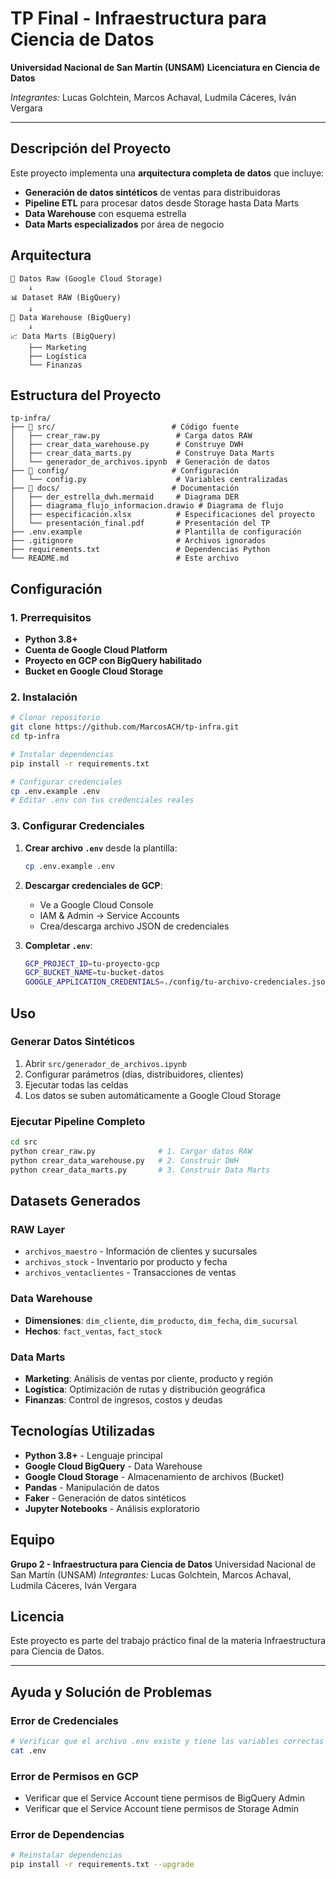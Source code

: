 # TP Final - Infraestructura para Ciencia de Datos

**Universidad Nacional de San Martín (UNSAM)**
**Licenciatura en Ciencia de Datos**

*Integrantes:* Lucas Golchtein, Marcos Achaval, Ludmila Cáceres, Iván Vergara

---

## Descripción del Proyecto

Este proyecto implementa una **arquitectura completa de datos** que incluye:

- **Generación de datos sintéticos** de ventas para distribuidoras
- **Pipeline ETL** para procesar datos desde Storage hasta Data Marts
- **Data Warehouse** con esquema estrella
- **Data Marts especializados** por área de negocio

## Arquitectura

```
📁 Datos Raw (Google Cloud Storage)
    ↓
📊 Dataset RAW (BigQuery)
    ↓
🏢 Data Warehouse (BigQuery)
    ↓
📈 Data Marts (BigQuery)
    ├── Marketing
    ├── Logística  
    └── Finanzas
```

## Estructura del Proyecto

```
tp-infra/
├── 📁 src/                          # Código fuente
│   ├── crear_raw.py                 # Carga datos RAW
│   ├── crear_data_warehouse.py      # Construye DWH
│   ├── crear_data_marts.py          # Construye Data Marts
│   └── generador_de_archivos.ipynb  # Generación de datos
├── 📁 config/                       # Configuración
│   └── config.py                    # Variables centralizadas
├── 📁 docs/                         # Documentación
│   ├── der_estrella_dwh.mermaid     # Diagrama DER
│   ├── diagrama_flujo_informacion.drawio # Diagrama de flujo
│   ├── especificación.xlsx          # Especificaciones del proyecto
│   └── presentación_final.pdf       # Presentación del TP
├── .env.example                     # Plantilla de configuración
├── .gitignore                       # Archivos ignorados
├── requirements.txt                 # Dependencias Python
└── README.md                        # Este archivo
```

## Configuración

### 1. Prerrequisitos

- **Python 3.8+**
- **Cuenta de Google Cloud Platform**
- **Proyecto en GCP con BigQuery habilitado**
- **Bucket en Google Cloud Storage**

### 2. Instalación

```bash
# Clonar repositorio
git clone https://github.com/MarcosACH/tp-infra.git
cd tp-infra

# Instalar dependencias
pip install -r requirements.txt

# Configurar credenciales
cp .env.example .env
# Editar .env con tus credenciales reales
```

### 3. Configurar Credenciales

1. **Crear archivo `.env`** desde la plantilla:

   ```bash
   cp .env.example .env
   ```
2. **Descargar credenciales de GCP**:

   - Ve a Google Cloud Console
   - IAM & Admin → Service Accounts
   - Crea/descarga archivo JSON de credenciales
3. **Completar `.env`**:

   ```bash
   GCP_PROJECT_ID=tu-proyecto-gcp
   GCP_BUCKET_NAME=tu-bucket-datos
   GOOGLE_APPLICATION_CREDENTIALS=./config/tu-archivo-credenciales.json
   ```

## Uso

### Generar Datos Sintéticos

1. Abrir `src/generador_de_archivos.ipynb`
2. Configurar parámetros (días, distribuidores, clientes)
3. Ejecutar todas las celdas
4. Los datos se suben automáticamente a Google Cloud Storage

### Ejecutar Pipeline Completo

```bash
cd src
python crear_raw.py              # 1. Cargar datos RAW
python crear_data_warehouse.py   # 2. Construir DWH  
python crear_data_marts.py       # 3. Construir Data Marts
```

## Datasets Generados

### RAW Layer

- `archivos_maestro` - Información de clientes y sucursales
- `archivos_stock` - Inventario por producto y fecha
- `archivos_ventaclientes` - Transacciones de ventas

### Data Warehouse

- **Dimensiones**: `dim_cliente`, `dim_producto`, `dim_fecha`, `dim_sucursal`
- **Hechos**: `fact_ventas`, `fact_stock`

### Data Marts

- **Marketing**: Análisis de ventas por cliente, producto y región
- **Logística**: Optimización de rutas y distribución geográfica
- **Finanzas**: Control de ingresos, costos y deudas

## Tecnologías Utilizadas

- **Python 3.8+** - Lenguaje principal
- **Google Cloud BigQuery** - Data Warehouse
- **Google Cloud Storage** - Almacenamiento de archivos (Bucket)
- **Pandas** - Manipulación de datos
- **Faker** - Generación de datos sintéticos
- **Jupyter Notebooks** - Análisis exploratorio

## Equipo

**Grupo 2 - Infraestructura para Ciencia de Datos**
Universidad Nacional de San Martín (UNSAM)
*Integrantes:* Lucas Golchtein, Marcos Achaval, Ludmila Cáceres, Iván Vergara

## Licencia

Este proyecto es parte del trabajo práctico final de la materia Infraestructura para Ciencia de Datos.

---

## Ayuda y Solución de Problemas

### Error de Credenciales

```bash
# Verificar que el archivo .env existe y tiene las variables correctas
cat .env
```

### Error de Permisos en GCP

- Verificar que el Service Account tiene permisos de BigQuery Admin
- Verificar que el Service Account tiene permisos de Storage Admin

### Error de Dependencias

```bash
# Reinstalar dependencias
pip install -r requirements.txt --upgrade
```
